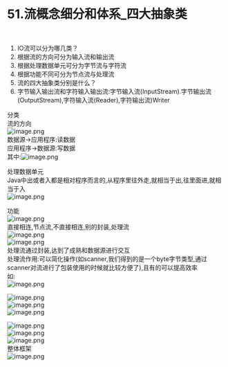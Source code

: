 # 51.流概念细分和体系_四大抽象类

 

1. IO流可以分为哪几类？
  1. 根据流的方向可分为输入流和输出流
  1. 根据处理数据单元可分为字节流与字符流
  1. 根据功能不同可分为节点流与处理流
2. 流的四大抽象类分别是什么？
  1. 字节输入输出流和字符输入输出流:字节输入流(InputStream).字节输出流(OutputStream),字符输入流(Reader),字符输出流)Writer

分类<br />流的方向<br />![image.png](https://cdn.nlark.com/yuque/0/2019/png/349894/1560131790039-d47336de-66df-4c4d-9a66-34882b0c8558.png#align=left&display=inline&height=79&name=image.png&originHeight=158&originWidth=715&size=100546&status=done&width=357.5)<br />数据源->应用程序:读数据<br />应用程序->数据源:写数据<br />其中:![image.png](https://cdn.nlark.com/yuque/0/2019/png/349894/1560131928738-862de562-b93b-4fc8-b93f-853653a6cbc0.png#align=left&display=inline&height=48&name=image.png&originHeight=96&originWidth=377&size=29902&status=done&width=188.5)

处理数据单元<br />Java中出或者入都是相对程序而言的,从程序里往外走,就相当于出,往里面进,就相当于入<br />![image.png](https://cdn.nlark.com/yuque/0/2019/png/349894/1560132120945-9e7e3ab5-e681-485d-97e3-64a923f69a4a.png#align=left&display=inline&height=243&name=image.png&originHeight=486&originWidth=803&size=231990&status=done&width=401.5)

功能<br />![image.png](https://cdn.nlark.com/yuque/0/2019/png/349894/1560132170412-da2d91f2-a2c9-4f59-8d64-5443a259da3e.png#align=left&display=inline&height=100&name=image.png&originHeight=200&originWidth=747&size=136241&status=done&width=373.5)<br />直接相连,节点流,不直接相连,别的封装,处理流<br />![image.png](https://cdn.nlark.com/yuque/0/2019/png/349894/1560132235717-156c9087-21f6-4b02-b3d9-81428fb626d6.png#align=left&display=inline&height=61&name=image.png&originHeight=121&originWidth=738&size=72916&status=done&width=369)<br />![image.png](https://cdn.nlark.com/yuque/0/2019/png/349894/1560132243916-098aba5e-9846-497d-9ce2-bca84620cbfb.png#align=left&display=inline&height=92&name=image.png&originHeight=183&originWidth=716&size=105404&status=done&width=358)<br />处理流通过封装,达到了成熟和数据源进行交互<br />处理流作用:可以简化操作(如scanner,我们得到的是一个byte字节类型,通过scanner对流进行了包装使用的时候就比较方便了),且有的可以提高效率<br />如:<br />![image.png](https://cdn.nlark.com/yuque/0/2019/png/349894/1560132496906-462b0830-83d6-41fb-9de3-297e95df5673.png#align=left&display=inline&height=364&name=image.png&originHeight=727&originWidth=1579&size=694774&status=done&width=789.5)


![image.png](https://cdn.nlark.com/yuque/0/2019/png/349894/1560132506447-0edf1287-1128-4eb1-96c8-3d3945eddac2.png#align=left&display=inline&height=21&name=image.png&originHeight=41&originWidth=201&size=13615&status=done&width=100.5)<br />![image.png](https://cdn.nlark.com/yuque/0/2019/png/349894/1560132561189-0ff56ac2-684a-4074-862a-d870464afd71.png#align=left&display=inline&height=126&name=image.png&originHeight=252&originWidth=738&size=164622&status=done&width=369)<br />![image.png](https://cdn.nlark.com/yuque/0/2019/png/349894/1560132576248-47305efd-b8d3-4590-82de-d41db0c2fa99.png#align=left&display=inline&height=324&name=image.png&originHeight=648&originWidth=622&size=186648&status=done&width=311)

![image.png](https://cdn.nlark.com/yuque/0/2019/png/349894/1560132595927-72e2f265-f6f7-4da3-8a6c-d5b12f9f43da.png#align=left&display=inline&height=58&name=image.png&originHeight=116&originWidth=586&size=60174&status=done&width=293)<br />![image.png](https://cdn.nlark.com/yuque/0/2019/png/349894/1560132622373-1c39f0be-82ad-461c-abbe-5151a03e0e89.png#align=left&display=inline&height=72&name=image.png&originHeight=143&originWidth=721&size=97787&status=done&width=360.5)<br />![image.png](https://cdn.nlark.com/yuque/0/2019/png/349894/1560132633478-42c1f07d-5971-4a33-b090-3e75ea8185b4.png#align=left&display=inline&height=313&name=image.png&originHeight=625&originWidth=745&size=212496&status=done&width=372.5)<br />整体框架<br />![image.png](https://cdn.nlark.com/yuque/0/2019/png/349894/1560132701466-f69d7bdd-4f28-49e1-9766-4b614db33172.png#align=left&display=inline&height=305&name=image.png&originHeight=610&originWidth=1455&size=154586&status=done&width=727.5)
